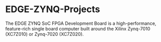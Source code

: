 # EDGE-ZYNQ-Projects
The EDGE ZYNQ SoC FPGA Development Board is a high-performance, feature-rich single board computer built around the Xilinx Zynq-7010 (XC7Z010) or Zynq-7020 (XC7Z020). 
